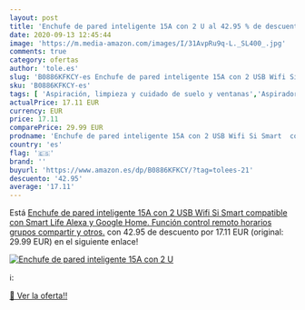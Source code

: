 ```yaml
---
layout: post
title: 'Enchufe de pared inteligente 15A con 2 U al 42.95 % de descuento'
date: 2020-09-13 12:45:44
image: 'https://m.media-amazon.com/images/I/31AvpRu9q-L._SL400_.jpg'
comments: true
category: ofertas
author: 'tole.es'
slug: 'B0886KFKCY-es Enchufe de pared inteligente 15A con 2 USB Wifi Si Smart...'
sku: 'B0886KFKCY-es'
tags: [ 'Aspiración, limpieza y cuidado de suelo y ventanas','Aspiradoras','Bombillas','Bombillas Wi-Fi','Electrónica','Hogar y cocina','Iluminación','Robots aspiradores','TV, vídeo y home cinema','Televisores','alexa','google','home', ]
actualPrice: 17.11 EUR
currency: EUR
price: 17.11
comparePrice: 29.99 EUR
prodname: 'Enchufe de pared inteligente 15A con 2 USB Wifi Si Smart  compatible con Smart Life  Alexa y Google Home. Función control remoto  horarios  grupos  compartir y otros.'
country: 'es'
flag: '🇪🇸'
brand: ''
buyurl: 'https://www.amazon.es/dp/B0886KFKCY/?tag=tolees-21'
descuento: '42.95'
average: '17.11'
---
```


Está [Enchufe de pared inteligente 15A con 2 USB Wifi Si Smart  compatible con Smart Life  Alexa y Google Home. Función control remoto  horarios  grupos  compartir y otros.](https://www.amazon.es/dp/B0886KFKCY/?tag=tolees-21) con 42.95 de descuento por 17.11 EUR (original: 29.99 EUR) en el siguiente enlace!

[![Enchufe de pared inteligente 15A con 2 U](https://m.media-amazon.com/images/I/31AvpRu9q-L._SL400_.jpg)](https://www.amazon.es/dp/B0886KFKCY/?tag=tolees-21)

ℹ️:


[🛒 Ver la oferta!!](https://www.amazon.es/dp/B0886KFKCY/?tag=tolees-21)
